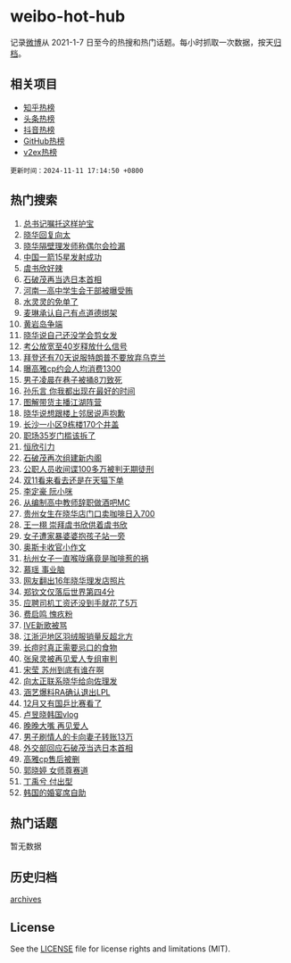 # weibo-hot-hub

记录[微博](https://www.weibo.com)从 2021-1-7 日至今的热搜和热门话题。每小时抓取一次数据，按天[归档](archives)。

## 相关项目

- [知乎热榜](https://github.com/lonnyzhang423/zhihu-hot-hub)
- [头条热榜](https://github.com/lonnyzhang423/toutiao-hot-hub)
- [抖音热榜](https://github.com/lonnyzhang423/douyin-hot-hub)
- [GitHub热榜](https://github.com/lonnyzhang423/github-hot-hub)
- [v2ex热榜](https://github.com/lonnyzhang423/v2ex-hot-hub)


`更新时间：2024-11-11 17:14:50 +0800`

## 热门搜索

1. [总书记嘱托这样护宝](https://m.weibo.cn/search?containerid=100103type%3D1%26t%3D10%26q%3D%23%E6%80%BB%E4%B9%A6%E8%AE%B0%E5%98%B1%E6%89%98%E8%BF%99%E6%A0%B7%E6%8A%A4%E5%AE%9D%23&stream_entry_id=51&isnewpage=1&extparam=seat%3D1%26pos%3D0%26q%3D%2523%25E6%2580%25BB%25E4%25B9%25A6%25E8%25AE%25B0%25E5%2598%25B1%25E6%2589%2598%25E8%25BF%2599%25E6%25A0%25B7%25E6%258A%25A4%25E5%25AE%259D%2523%26stream_entry_id%3D51%26c_type%3D51%26dgr%3D0%26filter_type%3Drealtimehot%26cate%3D10103%26display_time%3D1731316489%26pre_seqid%3D1731316489240064047425)
1. [晓华回复向太](https://m.weibo.cn/search?containerid=100103type%3D1%26t%3D10%26q%3D%23%E6%99%93%E5%8D%8E%E5%9B%9E%E5%A4%8D%E5%90%91%E5%A4%AA%23&stream_entry_id=31&isnewpage=1&extparam=seat%3D1%26flag%3D2%26filter_type%3Drealtimehot%26c_type%3D31%26lcate%3D5001%26band_rank%3D1%26pos%3D0%26realpos%3D1%26stream_entry_id%3D31%26dgr%3D0%26q%3D%2523%25E6%2599%2593%25E5%258D%258E%25E5%259B%259E%25E5%25A4%258D%25E5%2590%2591%25E5%25A4%25AA%2523%26cate%3D5001%26display_time%3D1731316489%26pre_seqid%3D1731316489240064047425)
1. [晓华隔壁理发师称偶尔会捡漏](https://m.weibo.cn/search?containerid=100103type%3D1%26t%3D10%26q%3D%23%E6%99%93%E5%8D%8E%E9%9A%94%E5%A3%81%E7%90%86%E5%8F%91%E5%B8%88%E7%A7%B0%E5%81%B6%E5%B0%94%E4%BC%9A%E6%8D%A1%E6%BC%8F%23&stream_entry_id=31&isnewpage=1&extparam=seat%3D1%26flag%3D1%26filter_type%3Drealtimehot%26c_type%3D31%26lcate%3D5001%26band_rank%3D2%26pos%3D1%26realpos%3D2%26stream_entry_id%3D31%26dgr%3D0%26q%3D%2523%25E6%2599%2593%25E5%258D%258E%25E9%259A%2594%25E5%25A3%2581%25E7%2590%2586%25E5%258F%2591%25E5%25B8%2588%25E7%25A7%25B0%25E5%2581%25B6%25E5%25B0%2594%25E4%25BC%259A%25E6%258D%25A1%25E6%25BC%258F%2523%26cate%3D5001%26display_time%3D1731316489%26pre_seqid%3D1731316489240064047425)
1. [中国一箭15星发射成功](https://m.weibo.cn/search?containerid=100103type%3D1%26t%3D10%26q%3D%23%E4%B8%AD%E5%9B%BD%E4%B8%80%E7%AE%AD15%E6%98%9F%E5%8F%91%E5%B0%84%E6%88%90%E5%8A%9F%23&stream_entry_id=31&isnewpage=1&extparam=seat%3D1%26flag%3D1%26filter_type%3Drealtimehot%26c_type%3D31%26lcate%3D5001%26band_rank%3D3%26pos%3D2%26realpos%3D3%26stream_entry_id%3D31%26dgr%3D0%26q%3D%2523%25E4%25B8%25AD%25E5%259B%25BD%25E4%25B8%2580%25E7%25AE%25AD15%25E6%2598%259F%25E5%258F%2591%25E5%25B0%2584%25E6%2588%2590%25E5%258A%259F%2523%26cate%3D5001%26display_time%3D1731316489%26pre_seqid%3D1731316489240064047425)
1. [虞书欣好辣](https://m.weibo.cn/search?containerid=100103type%3D1%26t%3D10%26q%3D%E8%99%9E%E4%B9%A6%E6%AC%A3%E5%A5%BD%E8%BE%A3&stream_entry_id=31&isnewpage=1&extparam=seat%3D1%26flag%3D1%26filter_type%3Drealtimehot%26c_type%3D31%26lcate%3D5001%26band_rank%3D4%26pos%3D3%26realpos%3D4%26stream_entry_id%3D31%26dgr%3D0%26q%3D%25E8%2599%259E%25E4%25B9%25A6%25E6%25AC%25A3%25E5%25A5%25BD%25E8%25BE%25A3%26cate%3D5001%26display_time%3D1731316489%26pre_seqid%3D1731316489240064047425)
1. [石破茂再当选日本首相](https://m.weibo.cn/search?containerid=100103type%3D1%26t%3D10%26q%3D%23%E7%9F%B3%E7%A0%B4%E8%8C%82%E5%86%8D%E5%BD%93%E9%80%89%E6%97%A5%E6%9C%AC%E9%A6%96%E7%9B%B8%23&stream_entry_id=31&isnewpage=1&extparam=seat%3D1%26flag%3D0%26filter_type%3Drealtimehot%26c_type%3D31%26lcate%3D5001%26band_rank%3D5%26pos%3D4%26realpos%3D5%26stream_entry_id%3D31%26dgr%3D0%26q%3D%2523%25E7%259F%25B3%25E7%25A0%25B4%25E8%258C%2582%25E5%2586%258D%25E5%25BD%2593%25E9%2580%2589%25E6%2597%25A5%25E6%259C%25AC%25E9%25A6%2596%25E7%259B%25B8%2523%26cate%3D5001%26display_time%3D1731316489%26pre_seqid%3D1731316489240064047425)
1. [河南一高中学生会干部被曝受贿](https://m.weibo.cn/search?containerid=100103type%3D1%26t%3D10%26q%3D%23%E6%B2%B3%E5%8D%97%E4%B8%80%E9%AB%98%E4%B8%AD%E5%AD%A6%E7%94%9F%E4%BC%9A%E5%B9%B2%E9%83%A8%E8%A2%AB%E6%9B%9D%E5%8F%97%E8%B4%BF%23&stream_entry_id=31&isnewpage=1&extparam=seat%3D1%26flag%3D0%26filter_type%3Drealtimehot%26c_type%3D31%26lcate%3D5001%26band_rank%3D6%26pos%3D5%26realpos%3D6%26stream_entry_id%3D31%26dgr%3D0%26q%3D%2523%25E6%25B2%25B3%25E5%258D%2597%25E4%25B8%2580%25E9%25AB%2598%25E4%25B8%25AD%25E5%25AD%25A6%25E7%2594%259F%25E4%25BC%259A%25E5%25B9%25B2%25E9%2583%25A8%25E8%25A2%25AB%25E6%259B%259D%25E5%258F%2597%25E8%25B4%25BF%2523%26cate%3D5001%26display_time%3D1731316489%26pre_seqid%3D1731316489240064047425)
1. [水灵灵的免单了](https://m.weibo.cn/search?containerid=100103type%3D1%26t%3D10%26q%3D%23%E6%B0%B4%E7%81%B5%E7%81%B5%E7%9A%84%E5%85%8D%E5%8D%95%E4%BA%86%23&stream_entry_id=31&isnewpage=1&extparam=seat%3D1%26filter_type%3Drealtimehot%26c_type%3D31%26lcate%3D5001%26band_rank%3D7%26pos%3D6%26is_ad_pos%3D1%26stream_entry_id%3D31%26dgr%3D0%26adid%3D262739%26q%3D%2523%25E6%25B0%25B4%25E7%2581%25B5%25E7%2581%25B5%25E7%259A%2584%25E5%2585%258D%25E5%258D%2595%25E4%25BA%2586%2523%26cate%3D5001%26display_time%3D1731316489%26pre_seqid%3D1731316489240064047425)
1. [麦琳承认自己有点道德绑架](https://m.weibo.cn/search?containerid=100103type%3D1%26t%3D10%26q%3D%23%E9%BA%A6%E7%90%B3%E6%89%BF%E8%AE%A4%E8%87%AA%E5%B7%B1%E6%9C%89%E7%82%B9%E9%81%93%E5%BE%B7%E7%BB%91%E6%9E%B6%23&stream_entry_id=31&isnewpage=1&extparam=seat%3D1%26flag%3D1%26filter_type%3Drealtimehot%26c_type%3D31%26lcate%3D5001%26band_rank%3D7%26pos%3D7%26realpos%3D7%26stream_entry_id%3D31%26dgr%3D0%26q%3D%2523%25E9%25BA%25A6%25E7%2590%25B3%25E6%2589%25BF%25E8%25AE%25A4%25E8%2587%25AA%25E5%25B7%25B1%25E6%259C%2589%25E7%2582%25B9%25E9%2581%2593%25E5%25BE%25B7%25E7%25BB%2591%25E6%259E%25B6%2523%26cate%3D5001%26display_time%3D1731316489%26pre_seqid%3D1731316489240064047425)
1. [黄岩岛争端](https://m.weibo.cn/search?containerid=100103type%3D1%26t%3D10%26q%3D%23%E9%BB%84%E5%B2%A9%E5%B2%9B%E4%BA%89%E7%AB%AF%23&stream_entry_id=31&isnewpage=1&extparam=seat%3D1%26flag%3D1%26filter_type%3Drealtimehot%26c_type%3D31%26lcate%3D5001%26band_rank%3D8%26pos%3D8%26realpos%3D8%26stream_entry_id%3D31%26dgr%3D0%26q%3D%2523%25E9%25BB%2584%25E5%25B2%25A9%25E5%25B2%259B%25E4%25BA%2589%25E7%25AB%25AF%2523%26cate%3D5001%26display_time%3D1731316489%26pre_seqid%3D1731316489240064047425)
1. [晓华说自己还没学会剪女发](https://m.weibo.cn/search?containerid=100103type%3D1%26t%3D10%26q%3D%23%E6%99%93%E5%8D%8E%E8%AF%B4%E8%87%AA%E5%B7%B1%E8%BF%98%E6%B2%A1%E5%AD%A6%E4%BC%9A%E5%89%AA%E5%A5%B3%E5%8F%91%23&stream_entry_id=31&isnewpage=1&extparam=seat%3D1%26flag%3D0%26filter_type%3Drealtimehot%26c_type%3D31%26lcate%3D5001%26band_rank%3D9%26pos%3D9%26realpos%3D9%26stream_entry_id%3D31%26dgr%3D0%26q%3D%2523%25E6%2599%2593%25E5%258D%258E%25E8%25AF%25B4%25E8%2587%25AA%25E5%25B7%25B1%25E8%25BF%2598%25E6%25B2%25A1%25E5%25AD%25A6%25E4%25BC%259A%25E5%2589%25AA%25E5%25A5%25B3%25E5%258F%2591%2523%26cate%3D5001%26display_time%3D1731316489%26pre_seqid%3D1731316489240064047425)
1. [考公放宽至40岁释放什么信号](https://m.weibo.cn/search?containerid=100103type%3D1%26t%3D10%26q%3D%23%E8%80%83%E5%85%AC%E6%94%BE%E5%AE%BD%E8%87%B340%E5%B2%81%E9%87%8A%E6%94%BE%E4%BB%80%E4%B9%88%E4%BF%A1%E5%8F%B7%23&stream_entry_id=31&isnewpage=1&extparam=seat%3D1%26flag%3D1%26filter_type%3Drealtimehot%26c_type%3D31%26lcate%3D5001%26band_rank%3D10%26pos%3D10%26realpos%3D10%26stream_entry_id%3D31%26dgr%3D0%26q%3D%2523%25E8%2580%2583%25E5%2585%25AC%25E6%2594%25BE%25E5%25AE%25BD%25E8%2587%25B340%25E5%25B2%2581%25E9%2587%258A%25E6%2594%25BE%25E4%25BB%2580%25E4%25B9%2588%25E4%25BF%25A1%25E5%258F%25B7%2523%26cate%3D5001%26display_time%3D1731316489%26pre_seqid%3D1731316489240064047425)
1. [拜登还有70天说服特朗普不要放弃乌克兰](https://m.weibo.cn/search?containerid=100103type%3D1%26t%3D10%26q%3D%23%E6%8B%9C%E7%99%BB%E8%BF%98%E6%9C%8970%E5%A4%A9%E8%AF%B4%E6%9C%8D%E7%89%B9%E6%9C%97%E6%99%AE%E4%B8%8D%E8%A6%81%E6%94%BE%E5%BC%83%E4%B9%8C%E5%85%8B%E5%85%B0%23&stream_entry_id=31&isnewpage=1&extparam=seat%3D1%26flag%3D1%26filter_type%3Drealtimehot%26c_type%3D31%26lcate%3D5001%26band_rank%3D11%26pos%3D11%26realpos%3D11%26stream_entry_id%3D31%26dgr%3D0%26q%3D%2523%25E6%258B%259C%25E7%2599%25BB%25E8%25BF%2598%25E6%259C%258970%25E5%25A4%25A9%25E8%25AF%25B4%25E6%259C%258D%25E7%2589%25B9%25E6%259C%2597%25E6%2599%25AE%25E4%25B8%258D%25E8%25A6%2581%25E6%2594%25BE%25E5%25BC%2583%25E4%25B9%258C%25E5%2585%258B%25E5%2585%25B0%2523%26cate%3D5001%26display_time%3D1731316489%26pre_seqid%3D1731316489240064047425)
1. [曝高雅cp约会人均消费1300](https://m.weibo.cn/search?containerid=100103type%3D1%26t%3D10%26q%3D%23%E6%9B%9D%E9%AB%98%E9%9B%85cp%E7%BA%A6%E4%BC%9A%E4%BA%BA%E5%9D%87%E6%B6%88%E8%B4%B91300%23&stream_entry_id=31&isnewpage=1&extparam=seat%3D1%26flag%3D1%26filter_type%3Drealtimehot%26c_type%3D31%26lcate%3D5001%26band_rank%3D12%26pos%3D12%26realpos%3D12%26stream_entry_id%3D31%26dgr%3D0%26q%3D%2523%25E6%259B%259D%25E9%25AB%2598%25E9%259B%2585cp%25E7%25BA%25A6%25E4%25BC%259A%25E4%25BA%25BA%25E5%259D%2587%25E6%25B6%2588%25E8%25B4%25B91300%2523%26cate%3D5001%26display_time%3D1731316489%26pre_seqid%3D1731316489240064047425)
1. [男子凌晨在巷子被捅8刀致死](https://m.weibo.cn/search?containerid=100103type%3D1%26t%3D10%26q%3D%23%E7%94%B7%E5%AD%90%E5%87%8C%E6%99%A8%E5%9C%A8%E5%B7%B7%E5%AD%90%E8%A2%AB%E6%8D%858%E5%88%80%E8%87%B4%E6%AD%BB%23&stream_entry_id=31&isnewpage=1&extparam=seat%3D1%26flag%3D0%26filter_type%3Drealtimehot%26c_type%3D31%26lcate%3D5001%26band_rank%3D13%26pos%3D13%26realpos%3D13%26stream_entry_id%3D31%26dgr%3D0%26q%3D%2523%25E7%2594%25B7%25E5%25AD%2590%25E5%2587%258C%25E6%2599%25A8%25E5%259C%25A8%25E5%25B7%25B7%25E5%25AD%2590%25E8%25A2%25AB%25E6%258D%25858%25E5%2588%2580%25E8%2587%25B4%25E6%25AD%25BB%2523%26cate%3D5001%26display_time%3D1731316489%26pre_seqid%3D1731316489240064047425)
1. [孙乐言 你我都出现在最好的时间](https://m.weibo.cn/search?containerid=100103type%3D1%26t%3D10%26q%3D%E5%AD%99%E4%B9%90%E8%A8%80+%E4%BD%A0%E6%88%91%E9%83%BD%E5%87%BA%E7%8E%B0%E5%9C%A8%E6%9C%80%E5%A5%BD%E7%9A%84%E6%97%B6%E9%97%B4&stream_entry_id=31&isnewpage=1&extparam=seat%3D1%26flag%3D0%26filter_type%3Drealtimehot%26c_type%3D31%26lcate%3D5001%26band_rank%3D14%26pos%3D14%26realpos%3D14%26stream_entry_id%3D31%26dgr%3D0%26q%3D%25E5%25AD%2599%25E4%25B9%2590%25E8%25A8%2580%2520%25E4%25BD%25A0%25E6%2588%2591%25E9%2583%25BD%25E5%2587%25BA%25E7%258E%25B0%25E5%259C%25A8%25E6%259C%2580%25E5%25A5%25BD%25E7%259A%2584%25E6%2597%25B6%25E9%2597%25B4%26cate%3D5001%26display_time%3D1731316489%26pre_seqid%3D1731316489240064047425)
1. [图解带货主播江湖阵营](https://m.weibo.cn/search?containerid=100103type%3D1%26t%3D10%26q%3D%23%E5%9B%BE%E8%A7%A3%E5%B8%A6%E8%B4%A7%E4%B8%BB%E6%92%AD%E6%B1%9F%E6%B9%96%E9%98%B5%E8%90%A5%23&stream_entry_id=31&isnewpage=1&extparam=seat%3D1%26flag%3D1%26filter_type%3Drealtimehot%26c_type%3D31%26lcate%3D5001%26band_rank%3D15%26pos%3D15%26realpos%3D15%26stream_entry_id%3D31%26dgr%3D0%26q%3D%2523%25E5%259B%25BE%25E8%25A7%25A3%25E5%25B8%25A6%25E8%25B4%25A7%25E4%25B8%25BB%25E6%2592%25AD%25E6%25B1%259F%25E6%25B9%2596%25E9%2598%25B5%25E8%2590%25A5%2523%26cate%3D5001%26display_time%3D1731316489%26pre_seqid%3D1731316489240064047425)
1. [晓华说想跟楼上邻居说声抱歉](https://m.weibo.cn/search?containerid=100103type%3D1%26t%3D10%26q%3D%23%E6%99%93%E5%8D%8E%E8%AF%B4%E6%83%B3%E8%B7%9F%E6%A5%BC%E4%B8%8A%E9%82%BB%E5%B1%85%E8%AF%B4%E5%A3%B0%E6%8A%B1%E6%AD%89%23&stream_entry_id=31&isnewpage=1&extparam=seat%3D1%26flag%3D1%26filter_type%3Drealtimehot%26c_type%3D31%26lcate%3D5001%26band_rank%3D16%26pos%3D16%26realpos%3D16%26stream_entry_id%3D31%26dgr%3D0%26q%3D%2523%25E6%2599%2593%25E5%258D%258E%25E8%25AF%25B4%25E6%2583%25B3%25E8%25B7%259F%25E6%25A5%25BC%25E4%25B8%258A%25E9%2582%25BB%25E5%25B1%2585%25E8%25AF%25B4%25E5%25A3%25B0%25E6%258A%25B1%25E6%25AD%2589%2523%26cate%3D5001%26display_time%3D1731316489%26pre_seqid%3D1731316489240064047425)
1. [长沙一小区9栋楼170个井盖](https://m.weibo.cn/search?containerid=100103type%3D1%26t%3D10%26q%3D%23%E9%95%BF%E6%B2%99%E4%B8%80%E5%B0%8F%E5%8C%BA9%E6%A0%8B%E6%A5%BC170%E4%B8%AA%E4%BA%95%E7%9B%96%23&stream_entry_id=31&isnewpage=1&extparam=seat%3D1%26flag%3D0%26filter_type%3Drealtimehot%26c_type%3D31%26lcate%3D5001%26band_rank%3D17%26pos%3D17%26realpos%3D17%26stream_entry_id%3D31%26dgr%3D0%26q%3D%2523%25E9%2595%25BF%25E6%25B2%2599%25E4%25B8%2580%25E5%25B0%258F%25E5%258C%25BA9%25E6%25A0%258B%25E6%25A5%25BC170%25E4%25B8%25AA%25E4%25BA%2595%25E7%259B%2596%2523%26cate%3D5001%26display_time%3D1731316489%26pre_seqid%3D1731316489240064047425)
1. [职场35岁门槛该拆了](https://m.weibo.cn/search?containerid=100103type%3D1%26t%3D10%26q%3D%23%E8%81%8C%E5%9C%BA35%E5%B2%81%E9%97%A8%E6%A7%9B%E8%AF%A5%E6%8B%86%E4%BA%86%23&stream_entry_id=31&isnewpage=1&extparam=seat%3D1%26flag%3D1%26filter_type%3Drealtimehot%26c_type%3D31%26lcate%3D5001%26band_rank%3D18%26pos%3D18%26realpos%3D18%26stream_entry_id%3D31%26dgr%3D0%26q%3D%2523%25E8%2581%258C%25E5%259C%25BA35%25E5%25B2%2581%25E9%2597%25A8%25E6%25A7%259B%25E8%25AF%25A5%25E6%258B%2586%25E4%25BA%2586%2523%26cate%3D5001%26display_time%3D1731316489%26pre_seqid%3D1731316489240064047425)
1. [恒欣引力](https://m.weibo.cn/search?containerid=100103type%3D1%26t%3D10%26q%3D%23%E6%81%92%E6%AC%A3%E5%BC%95%E5%8A%9B%23&stream_entry_id=31&isnewpage=1&extparam=seat%3D1%26flag%3D1%26filter_type%3Drealtimehot%26c_type%3D31%26lcate%3D5001%26band_rank%3D19%26pos%3D19%26realpos%3D19%26stream_entry_id%3D31%26dgr%3D0%26q%3D%2523%25E6%2581%2592%25E6%25AC%25A3%25E5%25BC%2595%25E5%258A%259B%2523%26cate%3D5001%26display_time%3D1731316489%26pre_seqid%3D1731316489240064047425)
1. [石破茂再次组建新内阁](https://m.weibo.cn/search?containerid=100103type%3D1%26t%3D10%26q%3D%23%E7%9F%B3%E7%A0%B4%E8%8C%82%E5%86%8D%E6%AC%A1%E7%BB%84%E5%BB%BA%E6%96%B0%E5%86%85%E9%98%81%23&stream_entry_id=31&isnewpage=1&extparam=seat%3D1%26flag%3D1%26filter_type%3Drealtimehot%26c_type%3D31%26lcate%3D5001%26band_rank%3D20%26pos%3D20%26realpos%3D20%26stream_entry_id%3D31%26dgr%3D0%26q%3D%2523%25E7%259F%25B3%25E7%25A0%25B4%25E8%258C%2582%25E5%2586%258D%25E6%25AC%25A1%25E7%25BB%2584%25E5%25BB%25BA%25E6%2596%25B0%25E5%2586%2585%25E9%2598%2581%2523%26cate%3D5001%26display_time%3D1731316489%26pre_seqid%3D1731316489240064047425)
1. [公职人员收间谍100多万被判无期徒刑](https://m.weibo.cn/search?containerid=100103type%3D1%26t%3D10%26q%3D%23%E5%85%AC%E8%81%8C%E4%BA%BA%E5%91%98%E6%94%B6%E9%97%B4%E8%B0%8D100%E5%A4%9A%E4%B8%87%E8%A2%AB%E5%88%A4%E6%97%A0%E6%9C%9F%E5%BE%92%E5%88%91%23&stream_entry_id=31&isnewpage=1&extparam=seat%3D1%26flag%3D2%26filter_type%3Drealtimehot%26c_type%3D31%26lcate%3D5001%26band_rank%3D21%26pos%3D21%26realpos%3D21%26stream_entry_id%3D31%26dgr%3D0%26q%3D%2523%25E5%2585%25AC%25E8%2581%258C%25E4%25BA%25BA%25E5%2591%2598%25E6%2594%25B6%25E9%2597%25B4%25E8%25B0%258D100%25E5%25A4%259A%25E4%25B8%2587%25E8%25A2%25AB%25E5%2588%25A4%25E6%2597%25A0%25E6%259C%259F%25E5%25BE%2592%25E5%2588%2591%2523%26cate%3D5001%26display_time%3D1731316489%26pre_seqid%3D1731316489240064047425)
1. [双11看来看去还是在天猫下单](https://m.weibo.cn/search?containerid=100103type%3D1%26t%3D10%26q%3D%23%E5%8F%8C11%E7%9C%8B%E6%9D%A5%E7%9C%8B%E5%8E%BB%E8%BF%98%E6%98%AF%E5%9C%A8%E5%A4%A9%E7%8C%AB%E4%B8%8B%E5%8D%95%23&stream_entry_id=31&isnewpage=1&extparam=seat%3D1%26flag%3D0%26filter_type%3Drealtimehot%26c_type%3D31%26lcate%3D5001%26band_rank%3D22%26pos%3D22%26realpos%3D22%26stream_entry_id%3D31%26dgr%3D0%26adid%3D263425%26q%3D%2523%25E5%258F%258C11%25E7%259C%258B%25E6%259D%25A5%25E7%259C%258B%25E5%258E%25BB%25E8%25BF%2598%25E6%2598%25AF%25E5%259C%25A8%25E5%25A4%25A9%25E7%258C%25AB%25E4%25B8%258B%25E5%258D%2595%2523%26cate%3D5001%26display_time%3D1731316489%26pre_seqid%3D1731316489240064047425)
1. [李定豪 阮小咪](https://m.weibo.cn/search?containerid=100103type%3D1%26t%3D10%26q%3D%E6%9D%8E%E5%AE%9A%E8%B1%AA+%E9%98%AE%E5%B0%8F%E5%92%AA&stream_entry_id=31&isnewpage=1&extparam=seat%3D1%26flag%3D1%26filter_type%3Drealtimehot%26c_type%3D31%26lcate%3D5001%26band_rank%3D23%26pos%3D23%26realpos%3D23%26stream_entry_id%3D31%26dgr%3D0%26q%3D%25E6%259D%258E%25E5%25AE%259A%25E8%25B1%25AA%2520%25E9%2598%25AE%25E5%25B0%258F%25E5%2592%25AA%26cate%3D5001%26display_time%3D1731316489%26pre_seqid%3D1731316489240064047425)
1. [从编制高中教师辞职做酒吧MC](https://m.weibo.cn/search?containerid=100103type%3D1%26t%3D10%26q%3D%E4%BB%8E%E7%BC%96%E5%88%B6%E9%AB%98%E4%B8%AD%E6%95%99%E5%B8%88%E8%BE%9E%E8%81%8C%E5%81%9A%E9%85%92%E5%90%A7MC&stream_entry_id=31&isnewpage=1&extparam=seat%3D1%26flag%3D0%26filter_type%3Drealtimehot%26c_type%3D31%26lcate%3D5001%26band_rank%3D24%26pos%3D24%26realpos%3D24%26stream_entry_id%3D31%26dgr%3D0%26q%3D%25E4%25BB%258E%25E7%25BC%2596%25E5%2588%25B6%25E9%25AB%2598%25E4%25B8%25AD%25E6%2595%2599%25E5%25B8%2588%25E8%25BE%259E%25E8%2581%258C%25E5%2581%259A%25E9%2585%2592%25E5%2590%25A7MC%26cate%3D5001%26display_time%3D1731316489%26pre_seqid%3D1731316489240064047425)
1. [贵州女生在晓华店门口卖咖啡日入700](https://m.weibo.cn/search?containerid=100103type%3D1%26t%3D10%26q%3D%23%E8%B4%B5%E5%B7%9E%E5%A5%B3%E7%94%9F%E5%9C%A8%E6%99%93%E5%8D%8E%E5%BA%97%E9%97%A8%E5%8F%A3%E5%8D%96%E5%92%96%E5%95%A1%E6%97%A5%E5%85%A5700%23&stream_entry_id=31&isnewpage=1&extparam=seat%3D1%26flag%3D1%26filter_type%3Drealtimehot%26c_type%3D31%26lcate%3D5001%26band_rank%3D25%26pos%3D25%26realpos%3D25%26stream_entry_id%3D31%26dgr%3D0%26q%3D%2523%25E8%25B4%25B5%25E5%25B7%259E%25E5%25A5%25B3%25E7%2594%259F%25E5%259C%25A8%25E6%2599%2593%25E5%258D%258E%25E5%25BA%2597%25E9%2597%25A8%25E5%258F%25A3%25E5%258D%2596%25E5%2592%2596%25E5%2595%25A1%25E6%2597%25A5%25E5%2585%25A5700%2523%26cate%3D5001%26display_time%3D1731316489%26pre_seqid%3D1731316489240064047425)
1. [王一栩 崇拜虞书欣供着虞书欣](https://m.weibo.cn/search?containerid=100103type%3D1%26t%3D10%26q%3D%E7%8E%8B%E4%B8%80%E6%A0%A9+%E5%B4%87%E6%8B%9C%E8%99%9E%E4%B9%A6%E6%AC%A3%E4%BE%9B%E7%9D%80%E8%99%9E%E4%B9%A6%E6%AC%A3&stream_entry_id=31&isnewpage=1&extparam=seat%3D1%26flag%3D1%26filter_type%3Drealtimehot%26c_type%3D31%26lcate%3D5001%26band_rank%3D26%26pos%3D26%26realpos%3D26%26stream_entry_id%3D31%26dgr%3D0%26q%3D%25E7%258E%258B%25E4%25B8%2580%25E6%25A0%25A9%2520%25E5%25B4%2587%25E6%258B%259C%25E8%2599%259E%25E4%25B9%25A6%25E6%25AC%25A3%25E4%25BE%259B%25E7%259D%2580%25E8%2599%259E%25E4%25B9%25A6%25E6%25AC%25A3%26cate%3D5001%26display_time%3D1731316489%26pre_seqid%3D1731316489240064047425)
1. [女子遭家暴婆婆抱孩子站一旁](https://m.weibo.cn/search?containerid=100103type%3D1%26t%3D10%26q%3D%23%E5%A5%B3%E5%AD%90%E9%81%AD%E5%AE%B6%E6%9A%B4%E5%A9%86%E5%A9%86%E6%8A%B1%E5%AD%A9%E5%AD%90%E7%AB%99%E4%B8%80%E6%97%81%23&stream_entry_id=31&isnewpage=1&extparam=seat%3D1%26flag%3D0%26filter_type%3Drealtimehot%26c_type%3D31%26lcate%3D5001%26band_rank%3D27%26pos%3D27%26realpos%3D27%26stream_entry_id%3D31%26dgr%3D0%26q%3D%2523%25E5%25A5%25B3%25E5%25AD%2590%25E9%2581%25AD%25E5%25AE%25B6%25E6%259A%25B4%25E5%25A9%2586%25E5%25A9%2586%25E6%258A%25B1%25E5%25AD%25A9%25E5%25AD%2590%25E7%25AB%2599%25E4%25B8%2580%25E6%2597%2581%2523%26cate%3D5001%26display_time%3D1731316489%26pre_seqid%3D1731316489240064047425)
1. [奥斯卡收官小作文](https://m.weibo.cn/search?containerid=100103type%3D1%26t%3D10%26q%3D%E5%A5%A5%E6%96%AF%E5%8D%A1%E6%94%B6%E5%AE%98%E5%B0%8F%E4%BD%9C%E6%96%87&stream_entry_id=31&isnewpage=1&extparam=seat%3D1%26flag%3D0%26filter_type%3Drealtimehot%26c_type%3D31%26lcate%3D5001%26band_rank%3D28%26pos%3D28%26realpos%3D28%26stream_entry_id%3D31%26dgr%3D0%26q%3D%25E5%25A5%25A5%25E6%2596%25AF%25E5%258D%25A1%25E6%2594%25B6%25E5%25AE%2598%25E5%25B0%258F%25E4%25BD%259C%25E6%2596%2587%26cate%3D5001%26display_time%3D1731316489%26pre_seqid%3D1731316489240064047425)
1. [杭州女子一直喉咙痛竟是咖啡惹的祸](https://m.weibo.cn/search?containerid=100103type%3D1%26t%3D10%26q%3D%23%E6%9D%AD%E5%B7%9E%E5%A5%B3%E5%AD%90%E4%B8%80%E7%9B%B4%E5%96%89%E5%92%99%E7%97%9B%E7%AB%9F%E6%98%AF%E5%92%96%E5%95%A1%E6%83%B9%E7%9A%84%E7%A5%B8%23&stream_entry_id=31&isnewpage=1&extparam=seat%3D1%26flag%3D0%26filter_type%3Drealtimehot%26c_type%3D31%26lcate%3D5001%26band_rank%3D29%26pos%3D29%26realpos%3D29%26stream_entry_id%3D31%26dgr%3D0%26q%3D%2523%25E6%259D%25AD%25E5%25B7%259E%25E5%25A5%25B3%25E5%25AD%2590%25E4%25B8%2580%25E7%259B%25B4%25E5%2596%2589%25E5%2592%2599%25E7%2597%259B%25E7%25AB%259F%25E6%2598%25AF%25E5%2592%2596%25E5%2595%25A1%25E6%2583%25B9%25E7%259A%2584%25E7%25A5%25B8%2523%26cate%3D5001%26display_time%3D1731316489%26pre_seqid%3D1731316489240064047425)
1. [慕瑶 事业脑](https://m.weibo.cn/search?containerid=100103type%3D1%26t%3D10%26q%3D%E6%85%95%E7%91%B6+%E4%BA%8B%E4%B8%9A%E8%84%91&stream_entry_id=31&isnewpage=1&extparam=seat%3D1%26flag%3D1%26filter_type%3Drealtimehot%26c_type%3D31%26lcate%3D5001%26band_rank%3D30%26pos%3D30%26realpos%3D30%26stream_entry_id%3D31%26dgr%3D0%26q%3D%25E6%2585%2595%25E7%2591%25B6%2520%25E4%25BA%258B%25E4%25B8%259A%25E8%2584%2591%26cate%3D5001%26display_time%3D1731316489%26pre_seqid%3D1731316489240064047425)
1. [网友翻出16年晓华理发店照片](https://m.weibo.cn/search?containerid=100103type%3D1%26t%3D10%26q%3D%23%E7%BD%91%E5%8F%8B%E7%BF%BB%E5%87%BA16%E5%B9%B4%E6%99%93%E5%8D%8E%E7%90%86%E5%8F%91%E5%BA%97%E7%85%A7%E7%89%87%23&stream_entry_id=31&isnewpage=1&extparam=seat%3D1%26flag%3D0%26filter_type%3Drealtimehot%26c_type%3D31%26lcate%3D5001%26band_rank%3D31%26pos%3D31%26realpos%3D31%26stream_entry_id%3D31%26dgr%3D0%26q%3D%2523%25E7%25BD%2591%25E5%258F%258B%25E7%25BF%25BB%25E5%2587%25BA16%25E5%25B9%25B4%25E6%2599%2593%25E5%258D%258E%25E7%2590%2586%25E5%258F%2591%25E5%25BA%2597%25E7%2585%25A7%25E7%2589%2587%2523%26cate%3D5001%26display_time%3D1731316489%26pre_seqid%3D1731316489240064047425)
1. [郑钦文仅落后世界第四4分](https://m.weibo.cn/search?containerid=100103type%3D1%26t%3D10%26q%3D%23%E9%83%91%E9%92%A6%E6%96%87%E4%BB%85%E8%90%BD%E5%90%8E%E4%B8%96%E7%95%8C%E7%AC%AC%E5%9B%9B4%E5%88%86%23&stream_entry_id=31&isnewpage=1&extparam=seat%3D1%26flag%3D1%26filter_type%3Drealtimehot%26c_type%3D31%26lcate%3D5001%26band_rank%3D32%26pos%3D32%26realpos%3D32%26stream_entry_id%3D31%26dgr%3D0%26q%3D%2523%25E9%2583%2591%25E9%2592%25A6%25E6%2596%2587%25E4%25BB%2585%25E8%2590%25BD%25E5%2590%258E%25E4%25B8%2596%25E7%2595%258C%25E7%25AC%25AC%25E5%259B%259B4%25E5%2588%2586%2523%26cate%3D5001%26display_time%3D1731316489%26pre_seqid%3D1731316489240064047425)
1. [应聘司机工资还没到手就花了5万](https://m.weibo.cn/search?containerid=100103type%3D1%26t%3D10%26q%3D%23%E5%BA%94%E8%81%98%E5%8F%B8%E6%9C%BA%E5%B7%A5%E8%B5%84%E8%BF%98%E6%B2%A1%E5%88%B0%E6%89%8B%E5%B0%B1%E8%8A%B1%E4%BA%865%E4%B8%87%23&stream_entry_id=31&isnewpage=1&extparam=seat%3D1%26flag%3D1%26filter_type%3Drealtimehot%26c_type%3D31%26lcate%3D5001%26band_rank%3D33%26pos%3D33%26realpos%3D33%26stream_entry_id%3D31%26dgr%3D0%26q%3D%2523%25E5%25BA%2594%25E8%2581%2598%25E5%258F%25B8%25E6%259C%25BA%25E5%25B7%25A5%25E8%25B5%2584%25E8%25BF%2598%25E6%25B2%25A1%25E5%2588%25B0%25E6%2589%258B%25E5%25B0%25B1%25E8%258A%25B1%25E4%25BA%25865%25E4%25B8%2587%2523%26cate%3D5001%26display_time%3D1731316489%26pre_seqid%3D1731316489240064047425)
1. [费启鸣 愧疚粉](https://m.weibo.cn/search?containerid=100103type%3D1%26t%3D10%26q%3D%E8%B4%B9%E5%90%AF%E9%B8%A3+%E6%84%A7%E7%96%9A%E7%B2%89&stream_entry_id=31&isnewpage=1&extparam=seat%3D1%26flag%3D0%26filter_type%3Drealtimehot%26c_type%3D31%26lcate%3D5001%26band_rank%3D34%26pos%3D34%26realpos%3D34%26stream_entry_id%3D31%26dgr%3D0%26q%3D%25E8%25B4%25B9%25E5%2590%25AF%25E9%25B8%25A3%2520%25E6%2584%25A7%25E7%2596%259A%25E7%25B2%2589%26cate%3D5001%26display_time%3D1731316489%26pre_seqid%3D1731316489240064047425)
1. [IVE新歌被骂](https://m.weibo.cn/search?containerid=100103type%3D1%26t%3D10%26q%3D%23IVE%E6%96%B0%E6%AD%8C%E8%A2%AB%E9%AA%82%23&stream_entry_id=31&isnewpage=1&extparam=seat%3D1%26flag%3D0%26filter_type%3Drealtimehot%26c_type%3D31%26lcate%3D5001%26band_rank%3D35%26pos%3D35%26realpos%3D35%26stream_entry_id%3D31%26dgr%3D0%26q%3D%2523IVE%25E6%2596%25B0%25E6%25AD%258C%25E8%25A2%25AB%25E9%25AA%2582%2523%26cate%3D5001%26display_time%3D1731316489%26pre_seqid%3D1731316489240064047425)
1. [江浙沪地区羽绒服销量反超北方](https://m.weibo.cn/search?containerid=100103type%3D1%26t%3D10%26q%3D%23%E6%B1%9F%E6%B5%99%E6%B2%AA%E5%9C%B0%E5%8C%BA%E7%BE%BD%E7%BB%92%E6%9C%8D%E9%94%80%E9%87%8F%E5%8F%8D%E8%B6%85%E5%8C%97%E6%96%B9%23&stream_entry_id=31&isnewpage=1&extparam=seat%3D1%26flag%3D1%26filter_type%3Drealtimehot%26c_type%3D31%26lcate%3D5001%26band_rank%3D36%26pos%3D36%26realpos%3D36%26stream_entry_id%3D31%26dgr%3D0%26q%3D%2523%25E6%25B1%259F%25E6%25B5%2599%25E6%25B2%25AA%25E5%259C%25B0%25E5%258C%25BA%25E7%25BE%25BD%25E7%25BB%2592%25E6%259C%258D%25E9%2594%2580%25E9%2587%258F%25E5%258F%258D%25E8%25B6%2585%25E5%258C%2597%25E6%2596%25B9%2523%26cate%3D5001%26display_time%3D1731316489%26pre_seqid%3D1731316489240064047425)
1. [长痘时真正需要忌口的食物](https://m.weibo.cn/search?containerid=100103type%3D1%26t%3D10%26q%3D%23%E9%95%BF%E7%97%98%E6%97%B6%E7%9C%9F%E6%AD%A3%E9%9C%80%E8%A6%81%E5%BF%8C%E5%8F%A3%E7%9A%84%E9%A3%9F%E7%89%A9%23&stream_entry_id=31&isnewpage=1&extparam=seat%3D1%26flag%3D0%26filter_type%3Drealtimehot%26c_type%3D31%26lcate%3D5001%26band_rank%3D37%26pos%3D37%26realpos%3D37%26stream_entry_id%3D31%26dgr%3D0%26q%3D%2523%25E9%2595%25BF%25E7%2597%2598%25E6%2597%25B6%25E7%259C%259F%25E6%25AD%25A3%25E9%259C%2580%25E8%25A6%2581%25E5%25BF%258C%25E5%258F%25A3%25E7%259A%2584%25E9%25A3%259F%25E7%2589%25A9%2523%26cate%3D5001%26display_time%3D1731316489%26pre_seqid%3D1731316489240064047425)
1. [张泉灵被再见爱人专组审判](https://m.weibo.cn/search?containerid=100103type%3D1%26t%3D10%26q%3D%23%E5%BC%A0%E6%B3%89%E7%81%B5%E8%A2%AB%E5%86%8D%E8%A7%81%E7%88%B1%E4%BA%BA%E4%B8%93%E7%BB%84%E5%AE%A1%E5%88%A4%23&stream_entry_id=31&isnewpage=1&extparam=seat%3D1%26flag%3D1%26filter_type%3Drealtimehot%26c_type%3D31%26lcate%3D5001%26band_rank%3D38%26pos%3D38%26realpos%3D38%26stream_entry_id%3D31%26dgr%3D0%26q%3D%2523%25E5%25BC%25A0%25E6%25B3%2589%25E7%2581%25B5%25E8%25A2%25AB%25E5%2586%258D%25E8%25A7%2581%25E7%2588%25B1%25E4%25BA%25BA%25E4%25B8%2593%25E7%25BB%2584%25E5%25AE%25A1%25E5%2588%25A4%2523%26cate%3D5001%26display_time%3D1731316489%26pre_seqid%3D1731316489240064047425)
1. [宋莹 苏州到底有谁在啊](https://m.weibo.cn/search?containerid=100103type%3D1%26t%3D10%26q%3D%E5%AE%8B%E8%8E%B9+%E8%8B%8F%E5%B7%9E%E5%88%B0%E5%BA%95%E6%9C%89%E8%B0%81%E5%9C%A8%E5%95%8A&stream_entry_id=31&isnewpage=1&extparam=seat%3D1%26flag%3D1%26filter_type%3Drealtimehot%26c_type%3D31%26lcate%3D5001%26band_rank%3D39%26pos%3D39%26realpos%3D39%26stream_entry_id%3D31%26dgr%3D0%26q%3D%25E5%25AE%258B%25E8%258E%25B9%2520%25E8%258B%258F%25E5%25B7%259E%25E5%2588%25B0%25E5%25BA%2595%25E6%259C%2589%25E8%25B0%2581%25E5%259C%25A8%25E5%2595%258A%26cate%3D5001%26display_time%3D1731316489%26pre_seqid%3D1731316489240064047425)
1. [向太正联系晓华给向佐理发](https://m.weibo.cn/search?containerid=100103type%3D1%26t%3D10%26q%3D%23%E5%90%91%E5%A4%AA%E6%AD%A3%E8%81%94%E7%B3%BB%E6%99%93%E5%8D%8E%E7%BB%99%E5%90%91%E4%BD%90%E7%90%86%E5%8F%91%23&stream_entry_id=31&isnewpage=1&extparam=seat%3D1%26flag%3D0%26filter_type%3Drealtimehot%26c_type%3D31%26lcate%3D5001%26band_rank%3D40%26pos%3D40%26realpos%3D40%26stream_entry_id%3D31%26dgr%3D0%26q%3D%2523%25E5%2590%2591%25E5%25A4%25AA%25E6%25AD%25A3%25E8%2581%2594%25E7%25B3%25BB%25E6%2599%2593%25E5%258D%258E%25E7%25BB%2599%25E5%2590%2591%25E4%25BD%2590%25E7%2590%2586%25E5%258F%2591%2523%26cate%3D5001%26display_time%3D1731316489%26pre_seqid%3D1731316489240064047425)
1. [涵艺爆料RA确认退出LPL](https://m.weibo.cn/search?containerid=100103type%3D1%26t%3D10%26q%3D%23%E6%B6%B5%E8%89%BA%E7%88%86%E6%96%99RA%E7%A1%AE%E8%AE%A4%E9%80%80%E5%87%BALPL%23&stream_entry_id=31&isnewpage=1&extparam=seat%3D1%26flag%3D1%26filter_type%3Drealtimehot%26c_type%3D31%26lcate%3D5001%26band_rank%3D41%26pos%3D41%26realpos%3D41%26stream_entry_id%3D31%26dgr%3D0%26q%3D%2523%25E6%25B6%25B5%25E8%2589%25BA%25E7%2588%2586%25E6%2596%2599RA%25E7%25A1%25AE%25E8%25AE%25A4%25E9%2580%2580%25E5%2587%25BALPL%2523%26cate%3D5001%26display_time%3D1731316489%26pre_seqid%3D1731316489240064047425)
1. [12月又有国乒比赛看了](https://m.weibo.cn/search?containerid=100103type%3D1%26t%3D10%26q%3D%2312%E6%9C%88%E5%8F%88%E6%9C%89%E5%9B%BD%E4%B9%92%E6%AF%94%E8%B5%9B%E7%9C%8B%E4%BA%86%23&stream_entry_id=31&isnewpage=1&extparam=seat%3D1%26flag%3D1%26filter_type%3Drealtimehot%26c_type%3D31%26lcate%3D5001%26band_rank%3D42%26pos%3D42%26realpos%3D42%26stream_entry_id%3D31%26dgr%3D0%26q%3D%252312%25E6%259C%2588%25E5%258F%2588%25E6%259C%2589%25E5%259B%25BD%25E4%25B9%2592%25E6%25AF%2594%25E8%25B5%259B%25E7%259C%258B%25E4%25BA%2586%2523%26cate%3D5001%26display_time%3D1731316489%26pre_seqid%3D1731316489240064047425)
1. [卢昱晓韩国vlog](https://m.weibo.cn/search?containerid=100103type%3D1%26t%3D10%26q%3D%23%E5%8D%A2%E6%98%B1%E6%99%93%E9%9F%A9%E5%9B%BDvlog%23&stream_entry_id=31&isnewpage=1&extparam=seat%3D1%26flag%3D1%26filter_type%3Drealtimehot%26c_type%3D31%26lcate%3D5001%26band_rank%3D43%26pos%3D43%26realpos%3D43%26stream_entry_id%3D31%26dgr%3D0%26q%3D%2523%25E5%258D%25A2%25E6%2598%25B1%25E6%2599%2593%25E9%259F%25A9%25E5%259B%25BDvlog%2523%26cate%3D5001%26display_time%3D1731316489%26pre_seqid%3D1731316489240064047425)
1. [晚晚大嘴 再见爱人](https://m.weibo.cn/search?containerid=100103type%3D1%26t%3D10%26q%3D%E6%99%9A%E6%99%9A%E5%A4%A7%E5%98%B4+%E5%86%8D%E8%A7%81%E7%88%B1%E4%BA%BA&stream_entry_id=31&isnewpage=1&extparam=seat%3D1%26flag%3D1%26filter_type%3Drealtimehot%26c_type%3D31%26lcate%3D5001%26band_rank%3D44%26pos%3D44%26realpos%3D44%26stream_entry_id%3D31%26dgr%3D0%26q%3D%25E6%2599%259A%25E6%2599%259A%25E5%25A4%25A7%25E5%2598%25B4%2520%25E5%2586%258D%25E8%25A7%2581%25E7%2588%25B1%25E4%25BA%25BA%26cate%3D5001%26display_time%3D1731316489%26pre_seqid%3D1731316489240064047425)
1. [男子刷情人的卡向妻子转账13万](https://m.weibo.cn/search?containerid=100103type%3D1%26t%3D10%26q%3D%23%E7%94%B7%E5%AD%90%E5%88%B7%E6%83%85%E4%BA%BA%E7%9A%84%E5%8D%A1%E5%90%91%E5%A6%BB%E5%AD%90%E8%BD%AC%E8%B4%A613%E4%B8%87%23&stream_entry_id=31&isnewpage=1&extparam=seat%3D1%26flag%3D0%26filter_type%3Drealtimehot%26c_type%3D31%26lcate%3D5001%26band_rank%3D45%26pos%3D45%26realpos%3D45%26stream_entry_id%3D31%26dgr%3D0%26q%3D%2523%25E7%2594%25B7%25E5%25AD%2590%25E5%2588%25B7%25E6%2583%2585%25E4%25BA%25BA%25E7%259A%2584%25E5%258D%25A1%25E5%2590%2591%25E5%25A6%25BB%25E5%25AD%2590%25E8%25BD%25AC%25E8%25B4%25A613%25E4%25B8%2587%2523%26cate%3D5001%26display_time%3D1731316489%26pre_seqid%3D1731316489240064047425)
1. [外交部回应石破茂当选日本首相](https://m.weibo.cn/search?containerid=100103type%3D1%26t%3D10%26q%3D%23%E5%A4%96%E4%BA%A4%E9%83%A8%E5%9B%9E%E5%BA%94%E7%9F%B3%E7%A0%B4%E8%8C%82%E5%BD%93%E9%80%89%E6%97%A5%E6%9C%AC%E9%A6%96%E7%9B%B8%23&stream_entry_id=31&isnewpage=1&extparam=seat%3D1%26flag%3D1%26filter_type%3Drealtimehot%26c_type%3D31%26lcate%3D5001%26band_rank%3D46%26pos%3D46%26realpos%3D46%26stream_entry_id%3D31%26dgr%3D0%26q%3D%2523%25E5%25A4%2596%25E4%25BA%25A4%25E9%2583%25A8%25E5%259B%259E%25E5%25BA%2594%25E7%259F%25B3%25E7%25A0%25B4%25E8%258C%2582%25E5%25BD%2593%25E9%2580%2589%25E6%2597%25A5%25E6%259C%25AC%25E9%25A6%2596%25E7%259B%25B8%2523%26cate%3D5001%26display_time%3D1731316489%26pre_seqid%3D1731316489240064047425)
1. [高雅cp售后被删](https://m.weibo.cn/search?containerid=100103type%3D1%26t%3D10%26q%3D%23%E9%AB%98%E9%9B%85cp%E5%94%AE%E5%90%8E%E8%A2%AB%E5%88%A0%23&stream_entry_id=31&isnewpage=1&extparam=seat%3D1%26flag%3D0%26filter_type%3Drealtimehot%26c_type%3D31%26lcate%3D5001%26band_rank%3D47%26pos%3D47%26realpos%3D47%26stream_entry_id%3D31%26dgr%3D0%26q%3D%2523%25E9%25AB%2598%25E9%259B%2585cp%25E5%2594%25AE%25E5%2590%258E%25E8%25A2%25AB%25E5%2588%25A0%2523%26cate%3D5001%26display_time%3D1731316489%26pre_seqid%3D1731316489240064047425)
1. [郭晓婷 女师尊赛道](https://m.weibo.cn/search?containerid=100103type%3D1%26t%3D10%26q%3D%E9%83%AD%E6%99%93%E5%A9%B7+%E5%A5%B3%E5%B8%88%E5%B0%8A%E8%B5%9B%E9%81%93&stream_entry_id=31&isnewpage=1&extparam=seat%3D1%26flag%3D1%26filter_type%3Drealtimehot%26c_type%3D31%26lcate%3D5001%26band_rank%3D48%26pos%3D48%26realpos%3D48%26stream_entry_id%3D31%26dgr%3D0%26q%3D%25E9%2583%25AD%25E6%2599%2593%25E5%25A9%25B7%2520%25E5%25A5%25B3%25E5%25B8%2588%25E5%25B0%258A%25E8%25B5%259B%25E9%2581%2593%26cate%3D5001%26display_time%3D1731316489%26pre_seqid%3D1731316489240064047425)
1. [丁禹兮 付出型](https://m.weibo.cn/search?containerid=100103type%3D1%26t%3D10%26q%3D%E4%B8%81%E7%A6%B9%E5%85%AE+%E4%BB%98%E5%87%BA%E5%9E%8B&stream_entry_id=31&isnewpage=1&extparam=seat%3D1%26flag%3D1%26filter_type%3Drealtimehot%26c_type%3D31%26lcate%3D5001%26band_rank%3D49%26pos%3D49%26realpos%3D49%26stream_entry_id%3D31%26dgr%3D0%26q%3D%25E4%25B8%2581%25E7%25A6%25B9%25E5%2585%25AE%2520%25E4%25BB%2598%25E5%2587%25BA%25E5%259E%258B%26cate%3D5001%26display_time%3D1731316489%26pre_seqid%3D1731316489240064047425)
1. [韩国的婚宴席自助](https://m.weibo.cn/search?containerid=100103type%3D1%26t%3D10%26q%3D%E9%9F%A9%E5%9B%BD%E7%9A%84%E5%A9%9A%E5%AE%B4%E5%B8%AD%E8%87%AA%E5%8A%A9&stream_entry_id=31&isnewpage=1&extparam=seat%3D1%26flag%3D1%26filter_type%3Drealtimehot%26c_type%3D31%26lcate%3D5001%26band_rank%3D50%26pos%3D50%26realpos%3D50%26stream_entry_id%3D31%26dgr%3D0%26q%3D%25E9%259F%25A9%25E5%259B%25BD%25E7%259A%2584%25E5%25A9%259A%25E5%25AE%25B4%25E5%25B8%25AD%25E8%2587%25AA%25E5%258A%25A9%26cate%3D5001%26display_time%3D1731316489%26pre_seqid%3D1731316489240064047425)

## 热门话题

暂无数据

## 历史归档

[archives](archives)

## License

See the [LICENSE](LICENSE) file for license rights and limitations (MIT).
